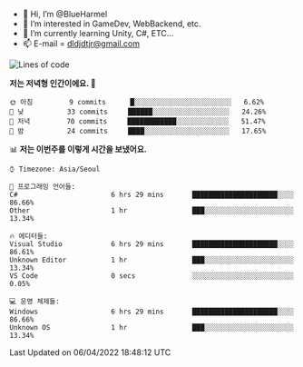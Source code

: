 - 👋 Hi, I’m @BlueHarmel
- 👀 I’m interested in GameDev, WebBackend, etc.
- 🌱 I’m currently learning Unity, C#, ETC...
- 📫 E-mail = dldjdtjr@gmail.com
  <!--START_SECTION:waka-->
![Lines of code](https://img.shields.io/badge/%EC%A0%80%EB%8A%94%20%EC%97%AC%ED%83%9C%EA%B9%8C%EC%A7%80%20-276%20Thousand%20%EC%A4%84%EC%9D%98%20%EC%BD%94%EB%93%9C%EB%A5%BC%20%EC%9E%91%EC%84%B1%ED%96%88%EC%96%B4%EC%9A%94.-blue)

**저는 저녁형 인간이에요. 🦉** 

```text
🌞 아침         9 commits      █░░░░░░░░░░░░░░░░░░░░░░░░   6.62% 
🌆 낮　         33 commits     ██████░░░░░░░░░░░░░░░░░░░   24.26% 
🌃 저녁         70 commits     ████████████░░░░░░░░░░░░░   51.47% 
🌙 밤　         24 commits     ████░░░░░░░░░░░░░░░░░░░░░   17.65%

```


📊 **저는 이번주를 이렇게 시간을 보냈어요.** 

```text
⌚︎ Timezone: Asia/Seoul

💬 프로그래밍 언어들: 
C#                       6 hrs 29 mins       █████████████████████░░░░   86.66% 
Other                    1 hr                ███░░░░░░░░░░░░░░░░░░░░░░   13.34%

🔥 에디터들: 
Visual Studio            6 hrs 29 mins       █████████████████████░░░░   86.61% 
Unknown Editor           1 hr                ███░░░░░░░░░░░░░░░░░░░░░░   13.34% 
VS Code                  0 secs              ░░░░░░░░░░░░░░░░░░░░░░░░░   0.05%

💻 운영 체제들: 
Windows                  6 hrs 29 mins       █████████████████████░░░░   86.66% 
Unknown OS               1 hr                ███░░░░░░░░░░░░░░░░░░░░░░   13.34%

```


 Last Updated on 06/04/2022 18:48:12 UTC
<!--END_SECTION:waka-->
<!---
BlueHarmel/BlueHarmel is a ✨ special ✨ repository because its `README.md` (this file) appears on your GitHub profile.
You can click the Preview link to take a look at your changes.
--->

